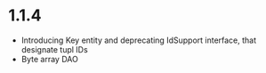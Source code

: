 
# 1.1.4

* Introducing Key entity and deprecating IdSupport interface, that designate tupl IDs
* Byte array DAO

